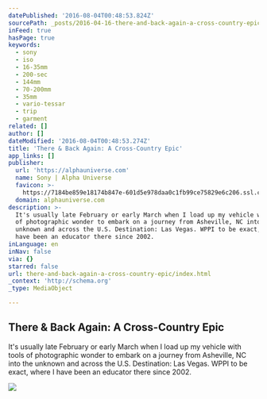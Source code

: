 ```yaml
---
datePublished: '2016-08-04T00:48:53.824Z'
sourcePath: _posts/2016-04-16-there-and-back-again-a-cross-country-epic.md
inFeed: true
hasPage: true
keywords:
  - sony
  - iso
  - 16-35mm
  - 200-sec
  - 144mm
  - 70-200mm
  - 35mm
  - vario-tessar
  - trip
  - garment
related: []
author: []
dateModified: '2016-08-04T00:48:53.274Z'
title: 'There & Back Again: A Cross-Country Epic'
app_links: []
publisher:
  url: 'https://alphauniverse.com'
  name: Sony | Alpha Universe
  favicon: >-
    https://7184be859e18174b847e-601d5e978daa0c1fb99ce75829e6c206.ssl.cf2.rackcdn.com/or-favicon.png
  domain: alphauniverse.com
description: >-
  It's usually late February or early March when I load up my vehicle with tools
  of photographic wonder to embark on a journey from Asheville, NC into the
  unknown and across the U.S. Destination: Las Vegas. WPPI to be exact, where I
  have been an educator there since 2002.
inLanguage: en
inNav: false
via: {}
starred: false
url: there-and-back-again-a-cross-country-epic/index.html
_context: 'http://schema.org'
_type: MediaObject

---
```

<article style=""><h1>There &amp; Back Again: A Cross-Country Epic</h1><p>It's usually late February or early March when I load up my vehicle with tools of photographic wonder to embark on a journey from Asheville, NC into the unknown and across the U.S. Destination: Las Vegas. WPPI to be exact, where I have been an educator there since 2002.</p><img src="https://7184be859e18174b847e-601d5e978daa0c1fb99ce75829e6c206.ssl.cf2.rackcdn.com/or-roadwork2016_001.JPG" /></article>